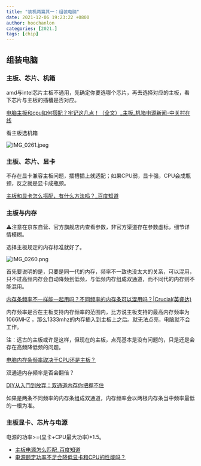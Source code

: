 ```yaml
---
title: "装机两篇其一：组装电脑"
date: 2021-12-06 19:23:22 +0800
author: hoochanlon
categories: [2021.]
tags: [chip]
---
```


## 组装电脑

### 主板、芯片、机箱

amd与intel芯片主板不通用，先确定你要选哪个芯片，再去选择对应的主板，看下芯片与主板的插槽是否对应。

[电脑主板和cpu如何搭配？牢记这几点！（全文）_主板_机箱电源新闻-中关村在线](https://power.zol.com.cn/666/6665093_all.html)

看主板选机箱

![IMG_0261.jpeg](https://s2.loli.net/2021/12/06/kaBtXN8Mr59ixu2.jpg)

<!-- more -->


### 主板、芯片、显卡

不存在显卡兼容主板问题，插槽插上就适配；如果CPU弱，显卡强，CPU会成瓶颈，反之就是显卡成瓶颈。

[主板和显卡怎么搭配，有什么方法吗？_百度知道](https://zhidao.baidu.com/question/1894092098019175020.html)


### 主板与内存

⚠️注意在京东自营、官方旗舰店内查看参数，非官方渠道存在参数虚标，细节详情模糊。


选择主板规定的内存标准就好了。


![IMG_0260.png](https://s2.loli.net/2021/12/06/ChknM9QEy6dWDag.png)


首先要说明的是，只要是同一代的内存，频率不一致也没太大的关系，可以混用，只不过高频内存会自动降频到低频，与低频内存组成双通道，而不同代的内存则不能混用。


[内存条频率不一样能一起用吗？不同频率的内存条可以混用吗？|Crucial(英睿达)](https://www.crucial.cn/articles/about-memory/can-different-frequency-work-togethter)


内存频率是否在主板支持内存频率的范围内，比方说主板支持的最高内存频率为 1066MHZ ，那么1333mhz的内存插入到主板上之后。就无法点亮，电脑就不会工作。

注：远古的主板或许是这样，但现在的主板，点亮基本是没有问题的，只是还是会存在高频降低频的问题。

[电脑内存条频率取决于CPU还是主板？](https://baijiahao.baidu.coms?id=1666993483934409555&wfr=spider&for=pc)


双通道内存频率是否会翻倍？

[DIY从入门到放弃：双通道内存你把握不住](https://baijiahao.baidu.com/s?id=1706576368226376444&wfr=spider&for=pc)

如果是两条不同频率的内存条组成双通道，内存频率会以两根内存条当中频率最低的一根为准。

### 主板显卡、芯片与电源

电源的功率>=(显卡+CPU最大功率)*1.5。

* [主板电源怎么匹配_百度知道](https://zhidao.baidu.com/question/918306230642883139.html)
* [电源额定功率不足会降低显卡和CPU的性能吗？](https://baijiahao.baidu.com/s?id=1604226208285759861&wfr=spider&for=pc)
